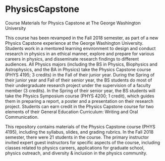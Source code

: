 # PhysicsCapstone
Course Materials for Physics Capstone at The George Washington University

This course has been revamped in the Fall 2018 semester, as part of a new Physics Capstone experience at the George Washington University. Students work in a mentored learning environment to design and conduct research in physics in an ethical manner, explore and prepare for various careers in physics, and disseminate research findings to different audiences. All Physics majors (including the BS in Physics, Biophysics and Astrophysics, and the BA in Physics) take the Physics Capstone course (PHYS 4195; 3 credits) in the Fall of their junior year. During the Spring of their junior year and Fall of their senior year, the BS students do most of their undergraduate research project under the supervision of a faculty member (3 credits). In the Spring of their senior year, the BS students will take the Physics Symposium course (PHYS 4200; 1 credit), which guides them in preparing a report, a poster and a presentation on their research project. Students can earn credit in the Physics Capstone course for two elements of their General Education Curriculum: Writing and Oral Communication.

This repository contains materials of the Physics Capstone course (PHYS 4195), including the syllabus, slides, and grading rubrics. In the Fall 2018 semester, there were 21 students in the course. The primary instructor invited expert guest instructors for specific aspects of the course, including classes related to physics careers, applications for graduate school, physics outreach, and diversity & inclusion in the physics community.
